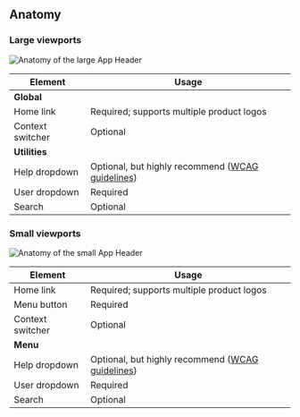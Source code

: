 ## Anatomy

### Large viewports

![Anatomy of the large App Header](/assets/components/app-header/app-header-anatomy-large.png)

| Element          | Usage                                     |
|------------------|-------------------------------------------|
| **Global**       |                                           |
| Home link        | Required; supports multiple product logos |
| Context switcher | Optional                                  |
| **Utilities**    |                                           |
| Help dropdown    | Optional, but highly recommend ([WCAG guidelines](https://www.w3.org/WAI/WCAG22/Understanding/consistent-help.html))     |
| User dropdown    | Required                                  |
| Search           | Optional                                  |

### Small viewports

![Anatomy of the small App Header](/assets/components/app-header/app-header-anatomy-small.png)

| Element          | Usage                                     |
|------------------|-------------------------------------------|
| Home link        | Required; supports multiple product logos |
| Menu button      | Required                                  |
| Context switcher | Optional                                  |
| **Menu**         |                                           |
| Help dropdown    | Optional, but highly recommend ([WCAG guidelines](https://www.w3.org/WAI/WCAG22/Understanding/consistent-help.html))     |
| User dropdown    | Required                                  |
| Search           | Optional                                  |